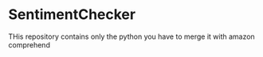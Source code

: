 # SentimentChecker
THis repository contains only the python you have to merge it with amazon comprehend
